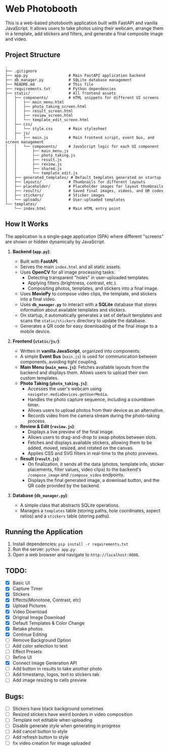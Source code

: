 # Web Photobooth

This is a web-based photobooth application built with FastAPI and vanilla JavaScript. It allows users to take photos using their webcam, arrange them in a template, add stickers and filters, and generate a final composite image and video.

## Project Structure

```
.
├── .gitignore
├── app.py                  # Main FastAPI application backend
├── db_manager.py           # SQLite database management
├── README.md               # This file
├── requirements.txt        # Python dependencies
├── static/                 # All frontend assets
│   ├── components/         # HTML snippets for different UI screens
│   │   ├── main_menu.html
│   │   ├── photo_taking_screen.html
│   │   ├── result_screen.html
│   │   ├── review_screen.html
│   │   └── template_edit_screen.html
│   ├── css/
│   │   └── style.css       # Main stylesheet
│   ├── js/
│   │   ├── main.js         # Main frontend script, event bus, and screen management
│   │   └── components/     # JavaScript logic for each UI component
│   │       ├── main_menu.js
│   │       ├── photo_taking.js
│   │       ├── result.js
│   │       ├── review.js
│   │       ├── shared.js
│   │       └── template_edit.js
│   ├── generated_templates/ # Default templates generated on startup
│   ├── layouts/            # Thumbnails for different layouts
│   ├── placeholder/        # Placeholder images for layout thumbnails
│   ├── results/            # Saved final images, videos, and QR codes
│   ├── stickers/           # Sticker images
│   └── uploads/            # User-uploaded templates
└── templates/
    └── index.html          # Main HTML entry point
```

## How It Works

The application is a single-page application (SPA) where different "screens" are shown or hidden dynamically by JavaScript.

1.  **Backend (`app.py`)**:
    *   Built with **FastAPI**.
    *   Serves the main `index.html` and all static assets.
    *   Uses **OpenCV** for all image processing tasks:
        *   Detecting transparent "holes" in user-uploaded templates.
        *   Applying filters (brightness, contrast, etc.).
        *   Compositing photos, templates, and stickers into a final image.
    *   Uses **MoviePy** to compose video clips, the template, and stickers into a final video.
    *   Uses **`db_manager.py`** to interact with a **SQLite** database that stores information about available templates and stickers.
    *   On startup, it automatically generates a set of default templates and scans the `static/stickers` directory to update the database.
    *   Generates a QR code for easy downloading of the final image to a mobile device.

2.  **Frontend (`static/js/`)**:
    *   Written in **vanilla JavaScript**, organized into components.
    *   A simple **Event Bus** (`main.js`) is used for communication between components, avoiding tight coupling.
    *   **Main Menu (`main_menu.js`)**: Fetches available layouts from the backend and displays them. Allows users to upload their own custom templates.
    *   **Photo Taking (`photo_taking.js`)**:
        *   Accesses the user's webcam using `navigator.mediaDevices.getUserMedia`.
        *   Handles the photo capture sequence, including a countdown timer.
        *   Allows users to upload photos from their device as an alternative.
        *   Records video from the camera stream during the photo-taking process.
    *   **Review & Edit (`review.js`)**:
        *   Displays a live preview of the final image.
        *   Allows users to drag-and-drop to swap photos between slots.
        *   Fetches and displays available stickers, allowing them to be added, moved, resized, and rotated on the canvas.
        *   Applies CSS and SVG filters in real-time to the photo previews.
    *   **Result (`result.js`)**:
        *   On finalization, it sends all the data (photos, template info, sticker placements, filter values, video clips) to the backend's `/compose_image` and `/compose_video` endpoints.
        *   Displays the final generated image, a download button, and the QR code provided by the backend.

3.  **Database (`db_manager.py`)**:
    *   A simple class that abstracts SQLite operations.
    *   Manages a `templates` table (storing paths, hole coordinates, aspect ratios) and a `stickers` table (storing paths).

## Running the Application

1.  Install dependencies: `pip install -r requirements.txt`
2.  Run the server: `python app.py`
3.  Open a web browser and navigate to `http://localhost:8000`.

## TODO:
- [X] Basic UI
- [X] Capture Timer
- [X] Stickers
- [X] Effects(Monotone, Contrast, etc)
- [X] Upload Pictures
- [X] Video Download
- [X] Original Image Download
- [X] Default Templates & Color Change
- [X] Retake photos
- [X] Continue Editing
- [ ] Remove Background Option
- [ ] Add color selection to text
- [ ] Effect Presets
- [ ] Refine UI
- [X] Connect Image Generation API
- [ ] Add button in results to take another photo
- [ ] Add timestamp, logos, text to stickers tab
- [ ] Add image resizing to cells preview

## Bugs:
- [ ] Stickers have black background sometimes
- [ ] Resized stickers have weird borders in video composition
- [ ] Template not editable when uploading
- [ ] Disable generate style when generating in progress
- [ ] Add cancel button to style
- [ ] Add refresh button to style
- [ ] fix video creation for image uploaded